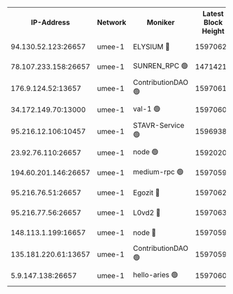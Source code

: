 


<table><tr><th>IP-Address</th><th>Network</th><th>Moniker</th><th>Latest Block Height</th><th>Earliest Block Height</th><th>Catching Up</th><th>Tx Index</th><th>Voting Power</th><th>Scan Time</th></tr><tr><td>94.130.52.123:26657</td><td>umee-1</td><td>ELYSIUM 🔴</td><td>15970627</td><td>3216011</td><td>False</td><td>off</td><td>27306746</td><td>2025-01-31T13:46:21.699322994UTC</td></tr><tr><td>78.107.233.158:26657</td><td>umee-1</td><td>SUNREN_RPC 🟢</td><td>14714211</td><td>13338194</td><td>False</td><td>on</td><td>0</td><td>2025-01-31T13:45:04.042099860UTC</td></tr><tr><td>176.9.124.52:13657</td><td>umee-1</td><td>ContributionDAO 🟢</td><td>15970611</td><td>13924595</td><td>False</td><td>on</td><td>0</td><td>2025-01-31T13:44:55.251694029UTC</td></tr><tr><td>34.172.149.70:13000</td><td>umee-1</td><td>val-1 🟢</td><td>15970608</td><td>14743001</td><td>False</td><td>off</td><td>0</td><td>2025-01-31T13:44:40.183114104UTC</td></tr><tr><td>95.216.12.106:10457</td><td>umee-1</td><td>STAVR-Service 🟢</td><td>15969382</td><td>15224001</td><td>False</td><td>on</td><td>0</td><td>2025-01-31T13:46:04.699677165UTC</td></tr><tr><td>23.92.76.110:26657</td><td>umee-1</td><td>node 🟢</td><td>15920201</td><td>15458270</td><td>False</td><td>on</td><td>0</td><td>2025-01-31T13:47:30.695603636UTC</td></tr><tr><td>194.60.201.146:26657</td><td>umee-1</td><td>medium-rpc 🟢</td><td>15970595</td><td>15489235</td><td>False</td><td>on</td><td>0</td><td>2025-01-31T13:43:32.677412498UTC</td></tr><tr><td>95.216.76.51:26657</td><td>umee-1</td><td>Egozit 🔴</td><td>15970627</td><td>15870627</td><td>False</td><td>off</td><td>38659394</td><td>2025-01-31T13:46:21.413145950UTC</td></tr><tr><td>95.216.77.56:26657</td><td>umee-1</td><td>L0vd2 🔴</td><td>15970633</td><td>15870633</td><td>False</td><td>off</td><td>38554538</td><td>2025-01-31T13:46:54.509758492UTC</td></tr><tr><td>148.113.1.199:16657</td><td>umee-1</td><td>node 🔴</td><td>15970593</td><td>15872248</td><td>False</td><td>off</td><td>1666214</td><td>2025-01-31T13:43:23.676325118UTC</td></tr><tr><td>135.181.220.61:13657</td><td>umee-1</td><td>ContributionDAO 🟢</td><td>15970591</td><td>15964039</td><td>False</td><td>off</td><td>0</td><td>2025-01-31T13:43:16.643775719UTC</td></tr><tr><td>5.9.147.138:26657</td><td>umee-1</td><td>hello-aries 🟢</td><td>15970606</td><td>15968461</td><td>False</td><td>off</td><td>0</td><td>2025-01-31T13:44:32.740179556UTC</td></tr></table>
